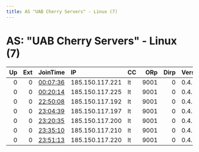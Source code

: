 ```yaml
---
title: AS "UAB Cherry Servers" - Linux (7)
---
```


# AS: "UAB Cherry Servers" - Linux (7)

|   Up |   Ext | JoinTime                                                                                              | IP              | CC   |   ORp |   Dirp | Version   | Contact   | Nickname   |   eFamMembers |
|-----:|------:|:------------------------------------------------------------------------------------------------------|:----------------|:-----|------:|-------:|:----------|:----------|:-----------|--------------:|
|    0 |     0 | [00:07:36](https://nusenu.github.io/OrNetStats/w/relay/E695ABBDE6DDD9D9ADC7992A952AB2E81D5FC0D7.html) | 185.150.117.221 | lt   |  9001 |      0 | 0.4.5.10  | None      | Unnamed    |             1 |
|    0 |     0 | [00:20:14](https://nusenu.github.io/OrNetStats/w/relay/02FFB327AC66F81389D57314A3209903A5C491DA.html) | 185.150.117.225 | lt   |  9001 |      0 | 0.4.5.10  | None      | Unnamed    |             1 |
|    0 |     0 | [22:50:08](https://nusenu.github.io/OrNetStats/w/relay/0CA34D9B740D82546A9038FA947845A11314C945.html) | 185.150.117.192 | lt   |  9001 |      0 | 0.4.5.10  | None      | Unnamed    |             1 |
|    0 |     0 | [23:04:39](https://nusenu.github.io/OrNetStats/w/relay/F0807BA1AA130929F139F5F1BAADB94B4AD4B01B.html) | 185.150.117.197 | lt   |  9001 |      0 | 0.4.5.10  | None      | Unnamed    |             1 |
|    0 |     0 | [23:20:35](https://nusenu.github.io/OrNetStats/w/relay/A200D48097E73FCFD5F28BB0053FDA24B28CD86C.html) | 185.150.117.200 | lt   |  9001 |      0 | 0.4.5.10  | None      | Unnamed    |             1 |
|    0 |     0 | [23:35:10](https://nusenu.github.io/OrNetStats/w/relay/AFAA7F09F272A1EA2B7F41858DFF63BB1CDDCA56.html) | 185.150.117.210 | lt   |  9001 |      0 | 0.4.5.10  | None      | Unnamed    |             1 |
|    0 |     0 | [23:51:13](https://nusenu.github.io/OrNetStats/w/relay/9F0601212C46B0D341858BC79FD8E35C3634198F.html) | 185.150.117.220 | lt   |  9001 |      0 | 0.4.5.10  | None      | Unnamed    |             1 |
